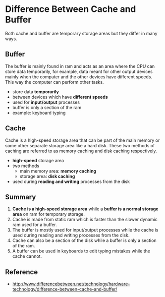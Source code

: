 # Difference Between Cache and Buffer

Both cache and buffer are temporary storage areas but they differ in many ways.


## Buffer
The buffer is mainly found in ram and acts as an area where the CPU can store data temporarily, 
for example, data meant for other output devices mainly when the computer and the other devices have different speeds. 
This way the computer can perform other tasks.
- store data <b>temporarily</b>
- between devices which have <b>different speeds</b>
- used for <b>input/output</b> processes
- buffer is only a section of the ram
- example: keyboard typing


## Cache
Cache is a high-speed storage area that can be part of the main memory 
or some other separate storage area like a hard disk. 
These two methods of caching are referred to as memory caching and disk caching respectively.
- <b>high-speed</b> storage area
- two methods
  - main memory area: <b>memory caching</b>
  - storage area: <b>disk caching</b>
- used during <b>reading and writing</b> processes from the disk


## Summary
1. <b>Cache is a high-speed storage area</b> while a <b>buffer is a normal storage area</b> on ram for temporary storage.
2. Cache is made from static ram which is faster than the slower dynamic ram used for a buffer.
3. The buffer is mostly used for input/output processes while the cache is used during reading and writing processes from the disk.
4. Cache can also be a section of the disk while a buffer is only a section of the ram.
5. A buffer can be used in keyboards to edit typing mistakes while the cache cannot.


## Reference
- http://www.differencebetween.net/technology/hardware-technology/difference-between-cache-and-buffer/
